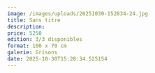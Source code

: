```yaml
---
image: /images/uploads/20251030-152834-24.jpg
title: Sans titre
description: 
price: 5250
edition: 3/3 disponibles
format: 100 x 70 cm
galerie: Grisons
date: 2025-10-30T15:28:34.525154
---
```

